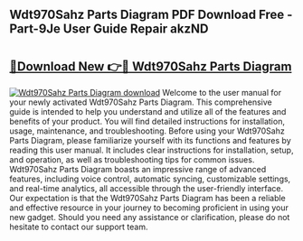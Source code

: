 ## Wdt970Sahz Parts Diagram PDF Download Free - Part-9Je User Guide Repair akzND

# <h2><a href="http://dfkbay7.blite.top/?on=Wdt970Sahz+Parts+Diagram">🔗Download New 👉🔴 Wdt970Sahz Parts Diagram</a></h2>

[![Wdt970Sahz Parts Diagram download](https://i.imgur.com/lujVjoI.png)](http://dfkbay7.blite.top/?on=Wdt970Sahz+Parts+Diagram)
Welcome to the user manual for your newly activated Wdt970Sahz Parts Diagram. This comprehensive guide is intended to help you understand and utilize all of the features and benefits of your product. You will find detailed instructions for installation, usage, maintenance, and troubleshooting. Before using your Wdt970Sahz Parts Diagram, please familiarize yourself with its functions and features by reading this user manual. It includes clear instructions for installation, setup, and operation, as well as troubleshooting tips for common issues. Wdt970Sahz Parts Diagram boasts an impressive range of advanced features, including voice control, automatic syncing, customizable settings, and real-time analytics, all accessible through the user-friendly interface. Our expectation is that the Wdt970Sahz Parts Diagram has been a reliable and effective resource in your journey to becoming proficient in using your new gadget. Should you need any assistance or clarification, please do not hesitate to contact our support team.
